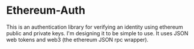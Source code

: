 # Ethereum-Auth
This is an authentication library for verifying an identity using ethereum public and private keys. I'm designing it to be simple to use. It uses JSON web tokens and web3 (the ethereum JSON rpc wrapper).
